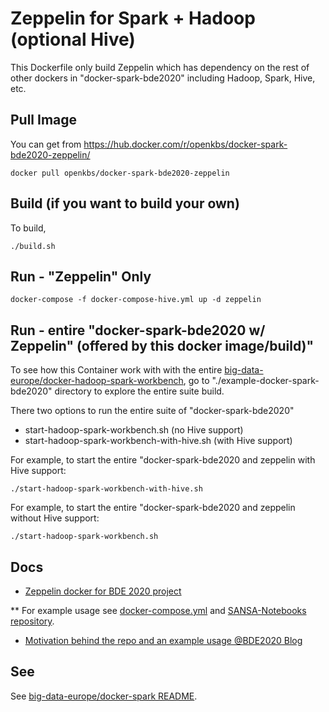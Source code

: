 # Zeppelin for Spark + Hadoop (optional Hive)

This Dockerfile only build Zeppelin which has dependency on the rest of other dockers in "docker-spark-bde2020" including Hadoop, Spark, Hive, etc.

## Pull Image 
You can get from https://hub.docker.com/r/openkbs/docker-spark-bde2020-zeppelin/
```
docker pull openkbs/docker-spark-bde2020-zeppelin
```

## Build (if you want to build your own)
To build, 
```
./build.sh
```

## Run - "Zeppelin" Only
```
docker-compose -f docker-compose-hive.yml up -d zeppelin
```
## Run - entire "docker-spark-bde2020 w/ Zeppelin" (offered by this docker image/build)"
To see how this Container work with with the entire [big-data-europe/docker-hadoop-spark-workbench](https://github.com/big-data-europe/docker-hadoop-spark-workbench), go to "./example-docker-spark-bde2020" directory to explore the entire suite build. 

There two options to run the entire suite of "docker-spark-bde2020"
* start-hadoop-spark-workbench.sh (no Hive support)
* start-hadoop-spark-workbench-with-hive.sh (with Hive support)

For example, to start the entire "docker-spark-bde2020 and zeppelin with Hive support:
```
./start-hadoop-spark-workbench-with-hive.sh
```
For example, to start the entire "docker-spark-bde2020 and zeppelin without Hive support:
```
./start-hadoop-spark-workbench.sh
```

## Docs
* [Zeppelin docker for BDE 2020 project](https://github.com/big-data-europe/docker-zeppelin)

** For example usage see [docker-compose.yml](https://github.com/big-data-europe/docker-zeppelin/blob/master/docker-compose.yml) and [SANSA-Notebooks repository](https://github.com/SANSA-Stack/SANSA-Notebooks).
* [Motivation behind the repo and an example usage @BDE2020 Blog](http://www.big-data-europe.eu/scalable-sparkhdfs-workbench-using-docker/)

## See 
See [big-data-europe/docker-spark README](https://github.com/big-data-europe/docker-spark).



